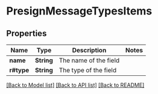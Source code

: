 # PresignMessageTypesItems

## Properties

Name | Type | Description | Notes
------------ | ------------- | ------------- | -------------
**name** | **String** | The name of the field | 
**r#type** | **String** | The type of the field | 

[[Back to Model list]](../README.md#documentation-for-models) [[Back to API list]](../README.md#documentation-for-api-endpoints) [[Back to README]](../README.md)


